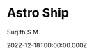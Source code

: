 ---
title: Astro Ship
github: https://github.com/surjithctly/astroship
demo: https://astroship.web3templates.com/
author: Surjith S M
author_link: https://github.com/surjithctly
date: 2022-12-18T00:00:00.000Z
description: >-
  Astroship is a starter template for startups, marketing websites & landing
  pages. Built with Astro, TailwindCSS & Alpine.js
ssg:
  - Astro
css:
  - Tailwind
cms:
  - Markdown
category:
  - Business
draft: false
publish_date: '2022-11-01T10:14:05Z'
update_date: '2023-03-06T02:48:51Z'
github_star: 416
github_fork: 75

---